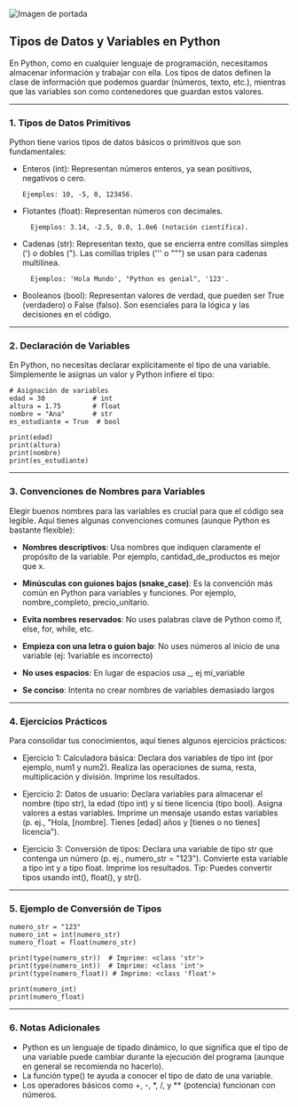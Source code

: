 ![Imagen de portada](/images/Python_desde_cero.png)

## Tipos de Datos y Variables en Python

En Python, como en cualquier lenguaje de programación, necesitamos almacenar información y trabajar con ella.
Los tipos de datos definen la clase de información que podemos guardar (números, texto, etc.), mientras que las variables son como contenedores que guardan estos valores.

---

### 1. Tipos de Datos Primitivos

Python tiene varios tipos de datos básicos o primitivos que son fundamentales:

- Enteros (int): Representan números enteros, ya sean positivos, negativos o cero.

      Ejemplos: 10, -5, 0, 123456.
  
- Flotantes (float): Representan números con decimales.

        Ejemplos: 3.14, -2.5, 0.0, 1.0e6 (notación científica).

- Cadenas (str): Representan texto, que se encierra entre comillas simples (') o dobles ("). Las comillas triples (''' o """) se usan para cadenas multilínea.

        Ejemplos: 'Hola Mundo', "Python es genial", '123'.

- Booleanos (bool): Representan valores de verdad, que pueden ser True (verdadero) o False (falso). Son esenciales para la lógica y las decisiones en el código.

---

### 2. Declaración de Variables

En Python, no necesitas declarar explícitamente el tipo de una variable. Simplemente le asignas un valor y Python infiere el tipo:

    # Asignación de variables
    edad = 30            # int
    altura = 1.75        # float
    nombre = "Ana"       # str
    es_estudiante = True  # bool
    
    print(edad)
    print(altura)
    print(nombre)
    print(es_estudiante)

---

### 3. Convenciones de Nombres para Variables

Elegir buenos nombres para las variables es crucial para que el código sea legible. Aquí tienes algunas convenciones comunes (aunque Python es bastante flexible):

- **Nombres descriptivos**: Usa nombres que indiquen claramente el propósito de la variable. Por ejemplo, cantidad_de_productos es mejor que x.

- **Minúsculas con guiones bajos (snake_case)**: Es la convención más común en Python para variables y funciones. Por ejemplo, nombre_completo, precio_unitario.

- **Evita nombres reservados**: No uses palabras clave de Python como if, else, for, while, etc.

- **Empieza con una letra o guion bajo**: No uses números al inicio de una variable (ej: 1variable es incorrecto)

- **No uses espacios**: En lugar de espacios usa _, ej mi_variable

- **Se conciso**: Intenta no crear nombres de variables demasiado largos

---

### 4. Ejercicios Prácticos

Para consolidar tus conocimientos, aquí tienes algunos ejercicios prácticos:

- Ejercicio 1: Calculadora básica:
  Declara dos variables de tipo int (por ejemplo, num1 y num2).
  Realiza las operaciones de suma, resta, multiplicación y división.
  Imprime los resultados.

- Ejercicio 2: Datos de usuario:
  Declara variables para almacenar el nombre (tipo str), la edad (tipo int) y si tiene licencia (tipo bool).
  Asigna valores a estas variables.
  Imprime un mensaje usando estas variables (p. ej., "Hola, [nombre]. Tienes [edad] años y [tienes o no tienes] licencia").

- Ejercicio 3: Conversión de tipos:
  Declara una variable de tipo str que contenga un número (p. ej., numero_str = "123").
  Convierte esta variable a tipo int y a tipo float.
  Imprime los resultados.
  Tip: Puedes convertir tipos usando int(), float(), y str().

--- 

### 5. Ejemplo de Conversión de Tipos
    numero_str = "123"
    numero_int = int(numero_str)
    numero_float = float(numero_str)

    print(type(numero_str))  # Imprime: <class 'str'>
    print(type(numero_int))  # Imprime: <class 'int'>
    print(type(numero_float)) # Imprime: <class 'float'>

    print(numero_int)
    print(numero_float)

---

### 6. Notas Adicionales

- Python es un lenguaje de tipado dinámico, lo que significa que el tipo de una variable puede cambiar durante la ejecución del programa (aunque en general se recomienda no hacerlo).
- La función type() te ayuda a conocer el tipo de dato de una variable.
- Los operadores básicos como +, -, *, /, y ** (potencia) funcionan con números.

